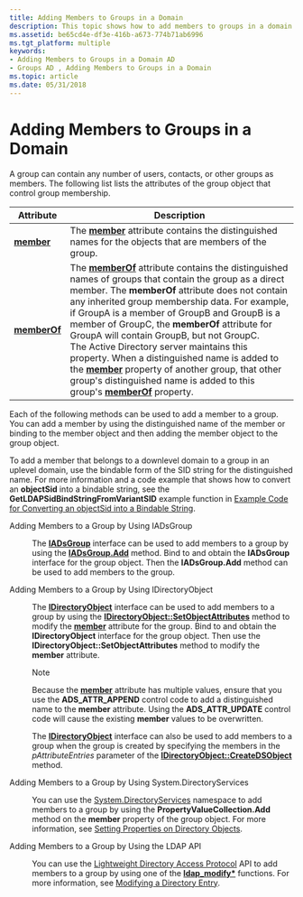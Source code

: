 ```yaml
---
title: Adding Members to Groups in a Domain
description: This topic shows how to add members to groups in a domain.
ms.assetid: be65cd4e-df3e-416b-a673-774b71ab6996
ms.tgt_platform: multiple
keywords:
- Adding Members to Groups in a Domain AD
- Groups AD , Adding Members to Groups in a Domain
ms.topic: article
ms.date: 05/31/2018
---
```


# Adding Members to Groups in a Domain

A group can contain any number of users, contacts, or other groups as members. The following list lists the attributes of the group object that control group membership.



| Attribute                                      | Description                                                                                                                                                                                                                                                                                                                                                                                                                                                                                                                                                                                                                                                                     |
|------------------------------------------------|---------------------------------------------------------------------------------------------------------------------------------------------------------------------------------------------------------------------------------------------------------------------------------------------------------------------------------------------------------------------------------------------------------------------------------------------------------------------------------------------------------------------------------------------------------------------------------------------------------------------------------------------------------------------------------|
| [**member**](https://docs.microsoft.com/windows/desktop/ADSchema/a-member)<br/>     | The [**member**](https://docs.microsoft.com/windows/desktop/ADSchema/a-member) attribute contains the distinguished names for the objects that are members of the group.<br/>                                                                                                                                                                                                                                                                                                                                                                                                                                                                                                                                        |
| [**memberOf**](https://docs.microsoft.com/windows/desktop/ADSchema/a-memberof)<br/> | The [**memberOf**](https://docs.microsoft.com/windows/desktop/ADSchema/a-memberof) attribute contains the distinguished names of groups that contain the group as a direct member. The **memberOf** attribute does not contain any inherited group membership data. For example, if GroupA is a member of GroupB and GroupB is a member of GroupC, the **memberOf** attribute for GroupA will contain GroupB, but not GroupC.<br/> The Active Directory server maintains this property. When a distinguished name is added to the [**member**](https://docs.microsoft.com/windows/desktop/ADSchema/a-member) property of another group, that other group's distinguished name is added to this group's [**memberOf**](https://docs.microsoft.com/windows/desktop/ADSchema/a-memberof) property.<br/> |



 

Each of the following methods can be used to add a member to a group. You can add a member by using the distinguished name of the member or binding to the member object and then adding the member object to the group object.

To add a member that belongs to a downlevel domain to a group in an uplevel domain, use the bindable form of the SID string for the distinguished name. For more information and a code example that shows how to convert an **objectSid** into a bindable string, see the **GetLDAPSidBindStringFromVariantSID** example function in [Example Code for Converting an objectSid into a Bindable String](example-code-for-converting-an-objectsid-into-a-bindable-string-.md).

<dl> <dt>

<span id="Adding_Members_to_a_Group_by_Using_IADsGroup"></span><span id="adding_members_to_a_group_by_using_iadsgroup"></span><span id="ADDING_MEMBERS_TO_A_GROUP_BY_USING_IADSGROUP"></span>Adding Members to a Group by Using IADsGroup
</dt> <dd>

The [**IADsGroup**](https://docs.microsoft.com/windows/desktop/api/iads/nn-iads-iadsgroup) interface can be used to add members to a group by using the [**IADsGroup.Add**](https://docs.microsoft.com/windows/desktop/api/iads/nf-iads-iadsgroup-add) method. Bind to and obtain the **IADsGroup** interface for the group object. Then the **IADsGroup.Add** method can be used to add members to the group.

</dd> <dt>

<span id="Adding_Members_to_a_Group_by_Using_IDirectoryObject"></span><span id="adding_members_to_a_group_by_using_idirectoryobject"></span><span id="ADDING_MEMBERS_TO_A_GROUP_BY_USING_IDIRECTORYOBJECT"></span>Adding Members to a Group by Using IDirectoryObject
</dt> <dd>

The [**IDirectoryObject**](https://docs.microsoft.com/windows/desktop/api/iads/nn-iads-idirectoryobject) interface can be used to add members to a group by using the [**IDirectoryObject::SetObjectAttributes**](https://docs.microsoft.com/windows/desktop/api/iads/nf-iads-idirectoryobject-setobjectattributes) method to modify the [**member**](https://docs.microsoft.com/windows/desktop/ADSchema/a-member) attribute for the group. Bind to and obtain the **IDirectoryObject** interface for the group object. Then use the **IDirectoryObject::SetObjectAttributes** method to modify the **member** attribute.

> [!Note]  
> Because the [**member**](https://docs.microsoft.com/windows/desktop/ADSchema/a-member) attribute has multiple values, ensure that you use the **ADS\_ATTR\_APPEND** control code to add a distinguished name to the **member** attribute. Using the **ADS\_ATTR\_UPDATE** control code will cause the existing **member** values to be overwritten.

 

The [**IDirectoryObject**](https://docs.microsoft.com/windows/desktop/api/iads/nn-iads-idirectoryobject) interface can also be used to add members to a group when the group is created by specifying the members in the *pAttributeEntries* parameter of the [**IDirectoryObject::CreateDSObject**](https://docs.microsoft.com/windows/desktop/api/iads/nf-iads-idirectoryobject-createdsobject) method.

</dd> <dt>

<span id="Adding_Members_to_a_Group_by_Using_System.DirectoryServices"></span><span id="adding_members_to_a_group_by_using_system.directoryservices"></span><span id="ADDING_MEMBERS_TO_A_GROUP_BY_USING_SYSTEM.DIRECTORYSERVICES"></span>Adding Members to a Group by Using System.DirectoryServices
</dt> <dd>

You can use the [System.DirectoryServices](https://docs.microsoft.com/dotnet/api/system.directoryservices?redirectedfrom=MSDN) namespace to add members to a group by using the **PropertyValueCollection.Add** method on the **member** property of the group object. For more information, see [Setting Properties on Directory Objects](https://msdn.microsoft.com/library/ms180860.aspx).

</dd> <dt>

<span id="Adding_Members_to_a_Group_by_Using_the_LDAP_API"></span><span id="adding_members_to_a_group_by_using_the_ldap_api"></span><span id="ADDING_MEMBERS_TO_A_GROUP_BY_USING_THE_LDAP_API"></span>Adding Members to a Group by Using the LDAP API
</dt> <dd>

You can use the [Lightweight Directory Access Protocol](https://docs.microsoft.com/previous-versions/windows/desktop/ldap/lightweight-directory-access-protocol-ldap-api) API to add members to a group by using one of the [**ldap\_modify\***](https://docs.microsoft.com/previous-versions/windows/desktop/api/winldap/nf-winldap-ldap_modify_s) functions. For more information, see [Modifying a Directory Entry](https://docs.microsoft.com/previous-versions/windows/desktop/ldap/modifying-a-directory-entry).

</dd> </dl>

 

 





